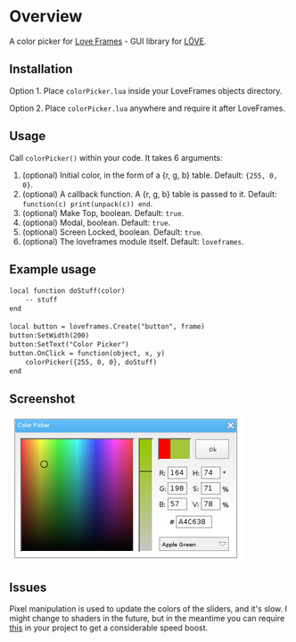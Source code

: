 # Overview
A color picker for [Love Frames](https://github.com/NikolaiResokav/LoveFrames) - GUI library for [LÖVE](http://www.love2d.org).

## Installation
Option 1. Place ``colorPicker.lua`` inside your LoveFrames objects directory.

Option 2. Place ``colorPicker.lua`` anywhere and require it after LoveFrames.

## Usage
Call ``colorPicker()`` within your code. It takes 6 arguments:

1. (optional) Initial color, in the form of a {r, g, b} table. Default: ``{255, 0, 0}``.
2. (optional) A callback function. A {r, g, b} table is passed to it. Default: ``function(c) print(unpack(c)) end``.
3. (optional) Make Top, boolean. Default: ``true``.
4. (optional) Modal, boolean. Default: ``true``.
5. (optional) Screen Locked, boolean. Default: ``true``.
6. (optional) The loveframes module itself. Default: ``loveframes``.

## Example usage

	local function doStuff(color)
		-- stuff
	end

	local button = loveframes.Create("button", frame)
	button:SetWidth(200)
	button:SetText("Color Picker")
	button.OnClick = function(object, x, y)
		colorPicker({255, 0, 0}, doStuff)
	end

## Screenshot
![Screenshot](Screenshot.png)

## Issues
Pixel manipulation is used to update the colors of the sliders, and it's slow. I might change to shaders in the future, but in the meantime you can require [this](https://github.com/slime73/love-snippets/blob/master/ImageData-FFI/imagedata-ffi.lua) in your project to get a considerable speed boost.
